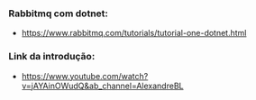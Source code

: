 ### Rabbitmq com dotnet:
- https://www.rabbitmq.com/tutorials/tutorial-one-dotnet.html

### Link da introdução:
- https://www.youtube.com/watch?v=jAYAinOWudQ&ab_channel=AlexandreBL
